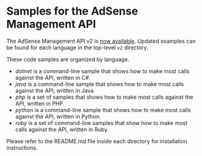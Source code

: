 Samples for the AdSense Management API
===========================
The AdSense Management API v2 is
[now available](https://ads-developers.googleblog.com/2021/04/announcing-v2-of-adsense-management-api.html).
Updated examples can be found for each language in the top-level `v2`
directory.

These code samples are organized by language.

* *dotnet* is a command-line sample that shows how to make most calls against the API, written in C#.
* *java* is a command-line sample that shows how to make most calls against the API, written in Java.
* *php* is a set of samples that shows how to make most calls against the API, written in PHP.
* *python* is a command-line sample that shows how to make most calls against the API, written in Python.
* *ruby* is a set of command-line samples that show how to make most calls against the API, written in Ruby.


Please refer to the README.md file inside each directory for installation instructions.
